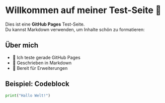 # Willkommen auf meiner Test-Seite 👋

Dies ist eine **GitHub Pages** Test-Seite.  
Du kannst Markdown verwenden, um Inhalte schön zu formatieren:

## Über mich
- 🔧 Ich teste gerade GitHub Pages
- 📖 Geschrieben in Markdown
- 🚀 Bereit für Erweiterungen

## Beispiel: Codeblock
```python
print("Hallo Welt!")
```
